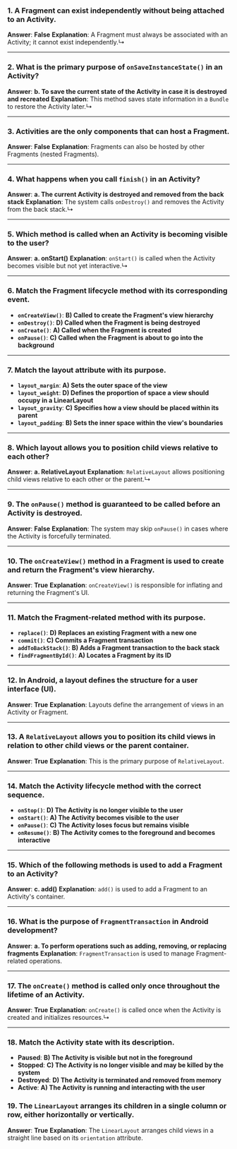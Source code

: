 ### 1. **A Fragment can exist independently without being attached to an Activity.**

**Answer**: **False**
**Explanation**: A Fragment must always be associated with an Activity; it cannot exist independently.↳

------

### 2. **What is the primary purpose of `onSaveInstanceState()` in an Activity?**

**Answer**: **b. To save the current state of the Activity in case it is destroyed and recreated**
**Explanation**: This method saves state information in a `Bundle` to restore the Activity later.↳

------

### 3. **Activities are the only components that can host a Fragment.**

**Answer**: **False**
**Explanation**: Fragments can also be hosted by other Fragments (nested Fragments).

------

### 4. **What happens when you call `finish()` in an Activity?**

**Answer**: **a. The current Activity is destroyed and removed from the back stack**
**Explanation**: The system calls `onDestroy()` and removes the Activity from the back stack.↳

------

### 5. **Which method is called when an Activity is becoming visible to the user?**

**Answer**: **a. onStart()**
**Explanation**: `onStart()` is called when the Activity becomes visible but not yet interactive.↳

------

### 6. **Match the Fragment lifecycle method with its corresponding event.**

- **`onCreateView()`**: **B) Called to create the Fragment's view hierarchy**
- **`onDestroy()`**: **D) Called when the Fragment is being destroyed**
- **`onCreate()`**: **A) Called when the Fragment is created**
- **`onPause()`**: **C) Called when the Fragment is about to go into the background**

------

### 7. **Match the layout attribute with its purpose.**

- **`layout_margin`**: **A) Sets the outer space of the view**
- **`layout_weight`**: **D) Defines the proportion of space a view should occupy in a LinearLayout**
- **`layout_gravity`**: **C) Specifies how a view should be placed within its parent**
- **`layout_padding`**: **B) Sets the inner space within the view's boundaries**

------

### 8. **Which layout allows you to position child views relative to each other?**

**Answer**: **a. RelativeLayout**
**Explanation**: `RelativeLayout` allows positioning child views relative to each other or the parent.↳

------

### 9. **The `onPause()` method is guaranteed to be called before an Activity is destroyed.**

**Answer**: **False**
**Explanation**: The system may skip `onPause()` in cases where the Activity is forcefully terminated.

------

### 10. **The `onCreateView()` method in a Fragment is used to create and return the Fragment's view hierarchy.**

**Answer**: **True**
**Explanation**: `onCreateView()` is responsible for inflating and returning the Fragment's UI.

------

### 11. **Match the Fragment-related method with its purpose.**

- **`replace()`**: **D) Replaces an existing Fragment with a new one**
- **`commit()`**: **C) Commits a Fragment transaction**
- **`addToBackStack()`**: **B) Adds a Fragment transaction to the back stack**
- **`findFragmentById()`**: **A) Locates a Fragment by its ID**

------

### 12. **In Android, a layout defines the structure for a user interface (UI).**

**Answer**: **True**
**Explanation**: Layouts define the arrangement of views in an Activity or Fragment.

------

### 13. **A `RelativeLayout` allows you to position its child views in relation to other child views or the parent container.**

**Answer**: **True**
**Explanation**: This is the primary purpose of `RelativeLayout`.

------

### 14. **Match the Activity lifecycle method with the correct sequence.**

- **`onStop()`**: **D) The Activity is no longer visible to the user**
- **`onStart()`**: **A) The Activity becomes visible to the user**
- **`onPause()`**: **C) The Activity loses focus but remains visible**
- **`onResume()`**: **B) The Activity comes to the foreground and becomes interactive**

------

### 15. **Which of the following methods is used to add a Fragment to an Activity?**

**Answer**: **c. add()**
**Explanation**: `add()` is used to add a Fragment to an Activity's container.

------

### 16. **What is the purpose of `FragmentTransaction` in Android development?**

**Answer**: **a. To perform operations such as adding, removing, or replacing fragments**
**Explanation**: `FragmentTransaction` is used to manage Fragment-related operations.

------

### 17. **The `onCreate()` method is called only once throughout the lifetime of an Activity.**

**Answer**: **True**
**Explanation**: `onCreate()` is called once when the Activity is created and initializes resources.↳

------

### 18. **Match the Activity state with its description.**

- **Paused**: **B) The Activity is visible but not in the foreground**
- **Stopped**: **C) The Activity is no longer visible and may be killed by the system**
- **Destroyed**: **D) The Activity is terminated and removed from memory**
- **Active**: **A) The Activity is running and interacting with the user**

### 19. **The `LinearLayout` arranges its children in a single column or row, either horizontally or vertically.**

**Answer**: **True**
**Explanation**: The `LinearLayout` arranges child views in a straight line based on its `orientation` attribute.